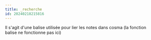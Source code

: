 ```yaml
---
title: _recherche
id: 20240218215816
---
```

Il s'agit d'une balise utilisée pour lier les notes dans cosma (la fonction balise ne fonctionne pas ici)